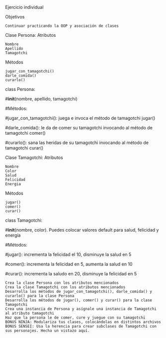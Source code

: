 
Ejercicio individual

Objetivos

    Continuar practicando la OOP y asociación de clases

Clase Persona: Atributos

    Nombre
    Apellido
    Tamagotchi

Métodos

    jugar_con_tamagotchi()
    darle_comida()
    curarlo()

class Persona:

   #__init__(nombre, apellido, tamagotchi)

   #Métodos:

   #jugar_con_tamagotchi(): juega e invoca el método de tamagotchi jugar()

   #darle_comida(): le da de comer su tamagotchi invocando al método de tamagotchi comer()

   #curarlo(): sana las heridas de su tamagotchi invocando al método de tamagotchi curar()

Clase Tamagotchi: Atributos

    Nombre
    Color
    Salud
    Felicidad
    Energia

Métodos

    jugar()
    comer()
    curar()

class Tamagotchi:

   #__init__(nombre, color). Puedes colocar valores default para salud, felicidad y energía

   #Métodos:

   #jugar(): incrementa la felicidad el 10, disminuye la salud en 5

   #comer(): incrementa la felicidad en 5, aumenta la salud en 10

   #curar(): incrementa la saludo en 20, disminuye la felicidad en 5

    Crea la clase Persona con los atributos mencionados
    Crea la clase Tamagotchi con los atributos mencionados
    Desarrolla los métodos de jugar_con_tamagotchi(), darle_comida() y curarlo() para la clase Persona
    Desarrolla los métodos de jugar(), comer() y curar() para la clase Tamagotchi
    Crea una instancia de Persona y asígnale una instancia de Tamagotchi al atributo tamagotchi
    Haz que la persona le de comer, cure y juegue con su tamagotchi
    BONUS NINJA: Modulariza tus clases, colocándolas en distintos archivos
    BONUS SENSEI: Usa la herencia para crear subclases de Tamagotchi con sus personajes. Hecha un vistazo aquí. 

